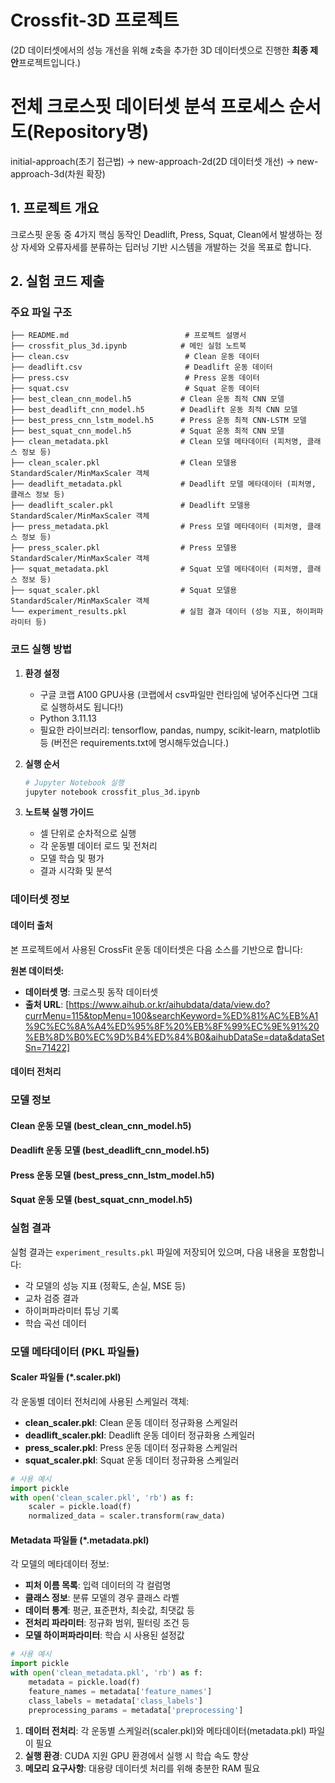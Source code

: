 # Crossfit-3D 프로젝트
(2D 데이터셋에서의 성능 개선을 위해 z축을 추가한 3D 데이터셋으로 진행한 **최종 제안**프로젝트입니다.)

# 전체 크로스핏 데이터셋 분석 프로세스 순서도(Repository명)
initial-approach(초기 접근법) -> new-approach-2d(2D 데이터셋 개선) -> new-approach-3d(차원 확장)

## 1. 프로젝트 개요
크로스핏 운동 중 4가지 핵심 동작인 Deadlift, Press, Squat, Clean에서 발생하는 정상 자세와 오류자세를 분류하는 딥러닝 기반 시스템을 개발하는 것을 목표로 합니다.


## 2. 실험 코드 제출

### 주요 파일 구조

```
├── README.md                          # 프로젝트 설명서
├── crossfit_plus_3d.ipynb            # 메인 실험 노트북
├── clean.csv                          # Clean 운동 데이터
├── deadlift.csv                       # Deadlift 운동 데이터  
├── press.csv                          # Press 운동 데이터
├── squat.csv                          # Squat 운동 데이터
├── best_clean_cnn_model.h5           # Clean 운동 최적 CNN 모델
├── best_deadlift_cnn_model.h5        # Deadlift 운동 최적 CNN 모델
├── best_press_cnn_lstm_model.h5      # Press 운동 최적 CNN-LSTM 모델
├── best_squat_cnn_model.h5           # Squat 운동 최적 CNN 모델
├── clean_metadata.pkl                # Clean 모델 메타데이터 (피처명, 클래스 정보 등)
├── clean_scaler.pkl                  # Clean 모델용 StandardScaler/MinMaxScaler 객체
├── deadlift_metadata.pkl             # Deadlift 모델 메타데이터 (피처명, 클래스 정보 등)
├── deadlift_scaler.pkl               # Deadlift 모델용 StandardScaler/MinMaxScaler 객체
├── press_metadata.pkl                # Press 모델 메타데이터 (피처명, 클래스 정보 등)
├── press_scaler.pkl                  # Press 모델용 StandardScaler/MinMaxScaler 객체
├── squat_metadata.pkl                # Squat 모델 메타데이터 (피처명, 클래스 정보 등)
├── squat_scaler.pkl                  # Squat 모델용 StandardScaler/MinMaxScaler 객체
└── experiment_results.pkl            # 실험 결과 데이터 (성능 지표, 하이퍼파라미터 등)
```

### 코드 실행 방법

1. **환경 설정**
   - 구글 코랩 A100 GPU사용 (코랩에서 csv파일만 런타임에 넣어주신다면 그대로 실행하셔도 됩니다!)
   - Python 3.11.13
   - 필요한 라이브러리: tensorflow, pandas, numpy, scikit-learn, matplotlib등 (버전은 requirements.txt에 명시해두었습니다.)

3. **실행 순서**
   ```bash
   # Jupyter Notebook 실행
   jupyter notebook crossfit_plus_3d.ipynb
   ```

4. **노트북 실행 가이드**
   - 셀 단위로 순차적으로 실행
   - 각 운동별 데이터 로드 및 전처리
   - 모델 학습 및 평가
   - 결과 시각화 및 분석

### 데이터셋 정보

#### 데이터 출처
본 프로젝트에서 사용된 CrossFit 운동 데이터셋은 다음 소스를 기반으로 합니다:

**원본 데이터셋:**
- **데이터셋 명**: 크로스핏 동작 데이터셋
- **출처 URL**: [https://www.aihub.or.kr/aihubdata/data/view.do?currMenu=115&topMenu=100&searchKeyword=%ED%81%AC%EB%A1%9C%EC%8A%A4%ED%95%8F%20%EB%8F%99%EC%9E%91%20%EB%8D%B0%EC%9D%B4%ED%84%B0&aihubDataSe=data&dataSetSn=71422]
  
#### 데이터 전처리

### 모델 정보

#### Clean 운동 모델 (best_clean_cnn_model.h5)
#### Deadlift 운동 모델 (best_deadlift_cnn_model.h5)
#### Press 운동 모델 (best_press_cnn_lstm_model.h5)
#### Squat 운동 모델 (best_squat_cnn_model.h5)

### 실험 결과

실험 결과는 `experiment_results.pkl` 파일에 저장되어 있으며, 다음 내용을 포함합니다:
- 각 모델의 성능 지표 (정확도, 손실, MSE 등)
- 교차 검증 결과
- 하이퍼파라미터 튜닝 기록
- 학습 곡선 데이터

### 모델 메타데이터 (PKL 파일들)

#### Scaler 파일들 (*.scaler.pkl)
각 운동별 데이터 전처리에 사용된 스케일러 객체:
- **clean_scaler.pkl**: Clean 운동 데이터 정규화용 스케일러
- **deadlift_scaler.pkl**: Deadlift 운동 데이터 정규화용 스케일러  
- **press_scaler.pkl**: Press 운동 데이터 정규화용 스케일러
- **squat_scaler.pkl**: Squat 운동 데이터 정규화용 스케일러

```python
# 사용 예시
import pickle
with open('clean_scaler.pkl', 'rb') as f:
    scaler = pickle.load(f)
    normalized_data = scaler.transform(raw_data)
```

#### Metadata 파일들 (*.metadata.pkl)
각 모델의 메타데이터 정보:
- **피처 이름 목록**: 입력 데이터의 각 컬럼명
- **클래스 정보**: 분류 모델의 경우 클래스 라벨
- **데이터 통계**: 평균, 표준편차, 최솟값, 최댓값 등
- **전처리 파라미터**: 정규화 범위, 필터링 조건 등
- **모델 하이퍼파라미터**: 학습 시 사용된 설정값

```python
# 사용 예시
import pickle
with open('clean_metadata.pkl', 'rb') as f:
    metadata = pickle.load(f)
    feature_names = metadata['feature_names']
    class_labels = metadata['class_labels']
    preprocessing_params = metadata['preprocessing']
```

1. **데이터 전처리**: 각 운동별 스케일러(scaler.pkl)와 메타데이터(metadata.pkl) 파일이 필요
2. **실행 환경**: CUDA 지원 GPU 환경에서 실행 시 학습 속도 향상
3. **메모리 요구사항**: 대용량 데이터셋 처리를 위해 충분한 RAM 필요
